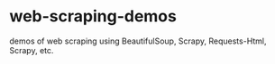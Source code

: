 # web-scraping-demos
demos of web scraping using BeautifulSoup, Scrapy, Requests-Html, Scrapy, etc.
